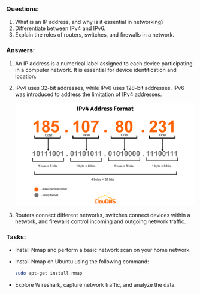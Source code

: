 ### Questions:
1. What is an IP address, and why is it essential in networking?
2. Differentiate between IPv4 and IPv6.
3. Explain the roles of routers, switches, and firewalls in a network.

### Answers:
1. An IP address is a numerical label assigned to each device participating in a computer network. It is essential for device identification and location.
2. IPv4 uses 32-bit addresses, while IPv6 uses 128-bit addresses. IPv6 was introduced to address the limitation of IPv4 addresses.

   ![HTTP vs HTTPS Diagram](https://github.com/sushmita950/CyberSecurity/blob/main/Week%202%3A%20Networking%20Fundamentals/IPv4-Address-Format.png)
4. Routers connect different networks, switches connect devices within a network, and firewalls control incoming and outgoing network traffic.

### Tasks:
- Install Nmap and perform a basic network scan on your home network.

- Install Nmap on Ubuntu using the following command:
  ```bash
  sudo apt-get install nmap
- Explore Wireshark, capture network traffic, and analyze the data.
